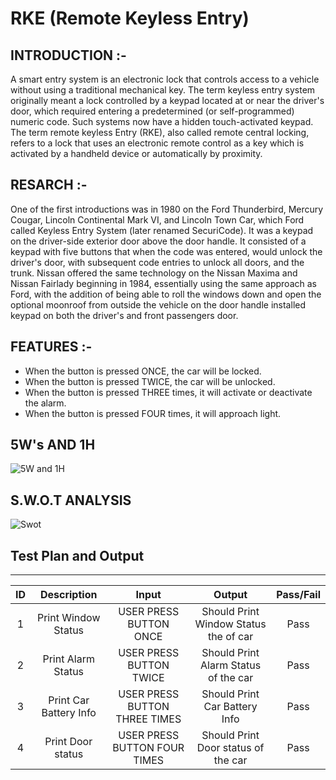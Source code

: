 
# RKE (Remote Keyless Entry)

## INTRODUCTION :-

A smart entry system is an electronic lock that controls access to a vehicle without using a traditional mechanical key. The term keyless entry system originally meant a lock controlled by a keypad located at or near the driver's door, which required entering a predetermined (or self-programmed) numeric code. Such systems now have a hidden touch-activated keypad.
The term remote keyless Entry (RKE), also called  remote central locking, refers to a lock that uses an electronic remote control as a key which is activated by a handheld device or automatically by proximity.

## RESARCH :-

One of the first introductions was in 1980 on the Ford Thunderbird, Mercury Cougar, Lincoln Continental Mark VI, and Lincoln Town Car, which Ford called Keyless Entry System (later renamed SecuriCode). It was a keypad on the driver-side exterior door above the door handle. It consisted of a keypad with five buttons that when the code was entered, would unlock the driver's door, with subsequent code entries to unlock all doors, and the trunk. Nissan offered the same technology on the Nissan Maxima and Nissan Fairlady beginning in 1984, essentially using the same approach as Ford, with the addition of being able to roll the windows down and open the optional moonroof from outside the vehicle on the door handle installed keypad on both the driver's and front passengers door.

## FEATURES :-

* When the button is pressed ONCE, the car will be locked.
* When the button is pressed TWICE, the car will be unlocked.
* When the button is pressed THREE times, it will activate or deactivate the alarm.
* When the button is pressed FOUR times, it will approach light.

## 5W's AND 1H


![5W and 1H](https://user-images.githubusercontent.com/87262722/157925192-9b056231-0340-4be1-a50c-c13a4daccc2f.jpg)

## S.W.O.T ANALYSIS


![Swot ](https://user-images.githubusercontent.com/87262722/157930903-35490026-63bb-4796-9aef-533f62e15c6a.jpg)

## Test Plan and Output
---
| ID | Description | Input | Output | Pass/Fail
|:------:|:-------:|:------:|:------:|:------:|
| 1 | Print Window Status | USER PRESS BUTTON ONCE | Should Print Window Status the of car | Pass
| 2 | Print Alarm Status | USER PRESS BUTTON TWICE | Should Print Alarm Status of the car | Pass
| 3 | Print Car Battery Info | USER PRESS BUTTON THREE TIMES | Should Print Car Battery Info | Pass
| 4 | Print Door status | USER PRESS BUTTON FOUR TIMES | Should Print Door status of the car | Pass


